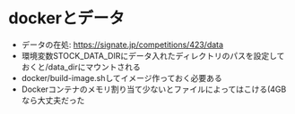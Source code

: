 # dockerとデータ

* データの在処: https://signate.jp/competitions/423/data
* 環境変数STOCK_DATA_DIRにデータ入れたディレクトリのパスを設定しておくと/data_dirにマウントされる
* docker/build-image.shしてイメージ作っておく必要ある
* Dockerコンテナのメモリ割り当て少ないとファイルによってはこける(4GBなら大丈夫だった
